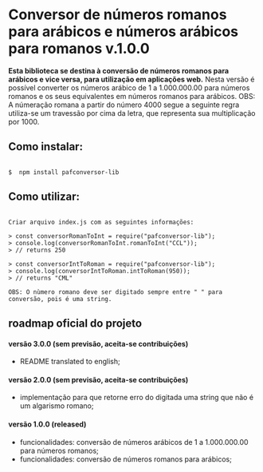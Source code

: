 # Conversor de números romanos para arábicos e números arábicos para romanos v.1.0.0

**Esta biblioteca se destina à conversão de números romanos para arábicos e vice versa, para utilização em aplicações web.**
Nesta versão é possível converter os números arábico de 1 a 1.000.000.00 para números romanos e os seus equivalentes em números romanos para arábicos.
OBS: A númeração romana a partir do número 4000 segue a seguinte regra  utiliza-se um travessão por cima da letra, que 
representa sua multiplicação por 1000.  

## Como instalar:

```shell

$  npm install pafconversor-lib

```

## Como utilizar:

```node

Criar arquivo index.js com as seguintes informações:

> const conversorRomanToInt = require("pafconversor-lib");
> console.log(conversorRomanToInt.romanToInt("CCL"));
> // returns 250

> const conversorIntToRoman = require("pafconversor-lib");
> console.log(conversorIntToRoman.intToRoman(950));
> // returns "CML"

OBS: O nùmero romano deve ser digitado sempre entre " " para conversão, pois é uma string.

```

## roadmap oficial do projeto

#### versão 3.0.0 (sem previsão, aceita-se contribuições)
- README translated to english;


#### versão 2.0.0 (sem previsão, aceita-se contribuições)
- implementação para que retorne erro do digitada uma string que não é um algarismo romano;

#### versão 1.0.0 (released)
- funcionalidades: conversão de números arábicos de 1 a 1.000.000.00 para números romanos;
- funcionalidades: conversão de números romanos para arábicos;
